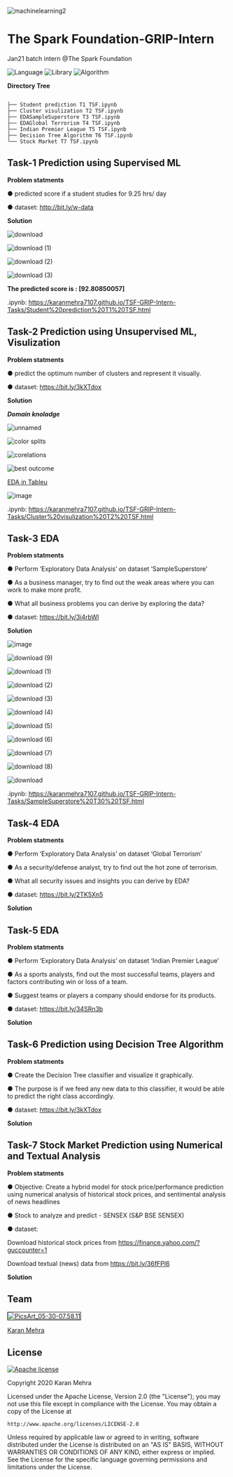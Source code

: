 ![machinelearning2](https://user-images.githubusercontent.com/62024355/104131111-591bdf80-539a-11eb-98c1-c700fefd505f.jpg)


# The Spark Foundation-GRIP-Intern
Jan21 batch intern @The Spark Foundation

![Language](https://img.shields.io/badge/Library-Python-Blue.svg) ![Library](https://img.shields.io/badge/Scrypt-Pandas-Orange.svg) ![Algorithm](https://img.shields.io/badge/code-ML-purple.svg)  

__Directory Tree__ 

```
 
├── Student prediction T1 TSF.ipynb
├── Cluster visulization T2 TSF.ipynb
├── EDASampleSuperstore T3 TSF.ipynb
├── EDAGlobal Terrorism T4 TSF.ipynb
├── Indian Premier League T5 TSF.ipynb
├── Decision Tree Algorithm T6 TSF.ipynb
└── Stock Market T7 TSF.ipynb

```



##  Task-1 Prediction using Supervised ML


__Problem statments__

● predicted score if a student studies for 9.25 hrs/ day

● dataset: http://bit.ly/w-data


__Solution__

![download](https://user-images.githubusercontent.com/62024355/103677864-d6b1ab00-4fa8-11eb-96fb-b7163c400072.png)

![download (1)](https://user-images.githubusercontent.com/62024355/103677852-d4e7e780-4fa8-11eb-9c38-ef5fb1b568e0.png)

![download (2)](https://user-images.githubusercontent.com/62024355/103677857-d6191480-4fa8-11eb-99a7-f81db8595cf1.png)

![download (3)](https://user-images.githubusercontent.com/62024355/103677861-d6b1ab00-4fa8-11eb-8965-be28089a1e62.png)


__The predicted score is : [92.80850057]__

.ipynb: https://karanmehra7107.github.io/TSF-GRIP-Intern-Tasks/Student%20prediction%20T1%20TSF.html


##  Task-2 Prediction using Unsupervised ML, Visulization


__Problem statments__

● predict the optimum number of clusters and represent it visually.

● dataset: https://bit.ly/3kXTdox


__Solution__


___Domain knoladge___


![unnamed](https://user-images.githubusercontent.com/62024355/103168620-c556f900-485a-11eb-8a91-73a34d0aac59.png)


![color splits](https://user-images.githubusercontent.com/62024355/101923878-f518c680-3bf5-11eb-9e7a-7bb75ab62a51.png)


![corelations](https://user-images.githubusercontent.com/62024355/101923902-fd710180-3bf5-11eb-9a1d-79b6b4b0cf03.png)


![best outcome](https://user-images.githubusercontent.com/62024355/101923917-02ce4c00-3bf6-11eb-9d28-fb480d25693d.png)


[EDA in Tableu](https://public.tableau.com/profile/karan6916#!/vizhome/Book1_16076268942200/Dashboard1?publish=yes)


![image](https://user-images.githubusercontent.com/62024355/103680965-e7642000-4fac-11eb-8771-a09a2f84dd56.png)


.ipynb: https://karanmehra7107.github.io/TSF-GRIP-Intern-Tasks/Cluster%20visulization%20T2%20TSF.html

##  Task-3 EDA


__Problem statments__

● Perform ‘Exploratory Data Analysis’ on dataset ‘SampleSuperstore’

● As a business manager, try to find out the weak areas where you can work to make more profit.

● What all business problems you can derive by exploring the data?

● dataset: https://bit.ly/3i4rbWl

__Solution__


![image](https://user-images.githubusercontent.com/62024355/104848619-e7004900-590b-11eb-9c41-8b47b6a9b217.png)

![download (9)](https://user-images.githubusercontent.com/62024355/104848644-09926200-590c-11eb-8df0-58697ed23638.png)

![download (1)](https://user-images.githubusercontent.com/62024355/104848645-0ac38f00-590c-11eb-952a-c2a5e27b0b70.png)

![download (2)](https://user-images.githubusercontent.com/62024355/104848647-0b5c2580-590c-11eb-904e-05f459021164.png)

![download (3)](https://user-images.githubusercontent.com/62024355/104848648-0bf4bc00-590c-11eb-89ed-81238ef0c5d8.png)

![download (4)](https://user-images.githubusercontent.com/62024355/104848651-0bf4bc00-590c-11eb-947b-db3f7570e3fb.png)

![download (5)](https://user-images.githubusercontent.com/62024355/104848652-0d25e900-590c-11eb-8f3d-0a48393e9586.png)

![download (6)](https://user-images.githubusercontent.com/62024355/104848653-0d25e900-590c-11eb-85f6-8ce6b743074a.png)

![download (7)](https://user-images.githubusercontent.com/62024355/104848655-0dbe7f80-590c-11eb-9633-5bb5f8f0be51.png)

![download (8)](https://user-images.githubusercontent.com/62024355/104848656-0e571600-590c-11eb-875a-f41b72415487.png)

![download](https://user-images.githubusercontent.com/62024355/104848657-0e571600-590c-11eb-8d0b-c50d401527ab.png)


.ipynb: https://karanmehra7107.github.io/TSF-GRIP-Intern-Tasks/SampleSuperstore%20T30%20TSF.html


##  Task-4 EDA


__Problem statments__

● Perform ‘Exploratory Data Analysis’ on dataset ‘Global Terrorism’

● As a security/defense analyst, try to find out the hot zone of terrorism.

● What all security issues and insights you can derive by EDA?

● dataset: https://bit.ly/2TK5Xn5

__Solution__


##  Task-5 EDA

__Problem statments__

● Perform ‘Exploratory Data Analysis’ on dataset ‘Indian Premier League’

● As a sports analysts, find out the most successful teams, players and factors contributing win or loss of a team.

● Suggest teams or players a company should endorse for its products.

● dataset: https://bit.ly/34SRn3b

__Solution__


##  Task-6 Prediction using Decision Tree Algorithm

__Problem statments__

● Create the Decision Tree classifier and visualize it graphically.

● The purpose is if we feed any new data to this classifier, it would be able to predict the right class accordingly.

● dataset: https://bit.ly/3kXTdox

__Solution__



##  Task-7 Stock Market Prediction using Numerical and Textual Analysis


__Problem statments__

● Objective: Create a hybrid model for stock price/performance prediction using numerical analysis of historical stock prices, and sentimental analysis of news headlines

● Stock to analyze and predict - SENSEX (S&P BSE SENSEX)

● dataset: 

Download historical stock prices from https://finance.yahoo.com/?guccounter=1

Download textual (news) data from https://bit.ly/36fFPI6

__Solution__







## Team
<a href="https://imgbb.com/"><img src="https://i.ibb.co/Fs4h7fZ/Pics-Art-05-30-07-58-11.jpg" alt="PicsArt_05-30-07.58.11" border="1">

[Karan Mehra](https://karanmehra7107.github.io/My-Portfolio/index.html)

## License
[![Apache license](https://img.shields.io/badge/license-apache-blue?style=for-the-badge&logo=appveyor)](http://www.apache.org/licenses/LICENSE-2.0e)

Copyright 2020 Karan Mehra

Licensed under the Apache License, Version 2.0 (the "License");
you may not use this file except in compliance with the License.
You may obtain a copy of the License at

    http://www.apache.org/licenses/LICENSE-2.0

Unless required by applicable law or agreed to in writing, software
distributed under the License is distributed on an "AS IS" BASIS,
WITHOUT WARRANTIES OR CONDITIONS OF ANY KIND, either express or implied.
See the License for the specific language governing permissions and
limitations under the License.





